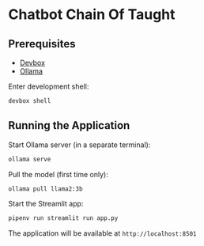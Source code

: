 # Chatbot Chain Of Taught


## Prerequisites

- [Devbox](https://www.jetpack.io/devbox)
- [Ollama](https://ollama.ai)

Enter development shell:
```bash
devbox shell
```
## Running the Application

Start Ollama server (in a separate terminal):
```bash
ollama serve
```

Pull the model (first time only):
```bash
ollama pull llama2:3b
```

Start the Streamlit app:
```bash
pipenv run streamlit run app.py
```

The application will be available at `http://localhost:8501`